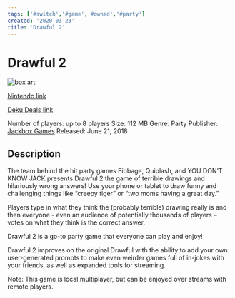 ```yaml
---
tags: ['#switch','#game','#owned','#party']
created: '2020-03-23'
title: 'Drawful 2'
---
```

# Drawful 2

![box art](https://assets.nintendo.com/image/upload/c_pad,f_auto,h_613,q_auto,w_1089/ncom/en_US/games/switch/d/drawful-2-switch/hero?v=2021042901)

[Nintendo link](https://www.nintendo.com/games/detail/drawful-2-switch/)

[Deku Deals link](https://www.dekudeals.com/items/drawful-2)

Number of players: up to 8 players
Size: 112 MB
Genre: Party
Publisher: [Jackbox Games](https://www.dekudeals.com/games?include[collection]=true&filter[publisher]=Jackbox+Games)
Released: June 21, 2018

## Description

The team behind the hit party games Fibbage, Quiplash, and YOU DON’T KNOW JACK presents Drawful 2 the game of terrible drawings and hilariously wrong answers! Use your phone or tablet to draw funny and challenging things like “creepy tiger” or “two moms having a great day.”

Players type in what they think the (probably terrible) drawing really is and then everyone - even an audience of potentially thousands of players – votes on what they think is the correct answer.

Drawful 2 is a go-to party game that everyone can play and enjoy!

Drawful 2 improves on the original Drawful with the ability to add your own user-generated prompts to make even weirder games full of in-jokes with your friends, as well as expanded tools for streaming.

Note: This game is local multiplayer, but can be enjoyed over streams with remote players.
